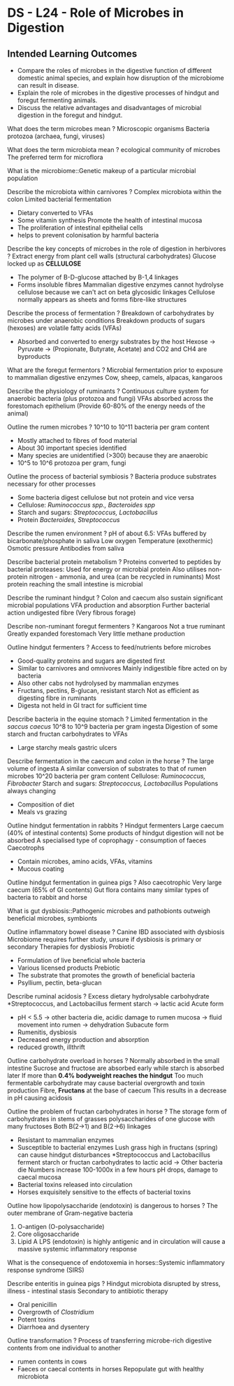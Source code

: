 # DS - L24 - Role of Microbes in Digestion

## Intended Learning Outcomes
- Compare the roles of microbes in the digestive function of different domestic animal species, and explain how disruption of the microbiome can result in disease. 
- Explain the role of microbes in the digestive processes of hindgut and foregut fermenting animals. 
- Discuss the relative advantages and disadvantages of microbial digestion in the foregut and hindgut.

What does the term microbes mean
?
Microscopic organisms
Bacteria protozoa (archaea, fungi, viruses)

What does the term microbiota mean
?
ecological community of microbes
The preferred term for microflora

What is the microbiome::Genetic makeup of a particular microbial population

Describe the microbiota within carnivores
?
Complex microbiota within the colon
Limited bacterial fermentation
- Dietary converted to VFAs
- Some vitamin synthesis
Promote the health of intestinal mucosa
- The proliferation of intestinal epithelial cells
- helps to prevent colonisation by harmful bacteria

Describe the key concepts of microbes in the role of digestion in herbivores
?
Extract energy from plant cell walls (structural carbohydrates)
Glucose locked up as **CELLULOSE**
- The polymer of B-D-glucose attached by B-1,4 linkages
- Forms insoluble fibres
Mammalian digestive enzymes cannot hydrolyse cellulose because we can't act on beta glycosidic linkages
Cellulose normally appears as sheets and forms fibre-like structures

Describe the process of fermentation
?
Breakdown of carbohydrates by microbes under anaerobic conditions
Breakdown products of sugars (hexoses) are volatile fatty acids (VFAs)
- Absorbed and converted to energy substrates by the host
Hexose -> Pyruvate -> (Propionate, Butyrate, Acetate) and CO2 and CH4 are byproducts

What are the foregut fermentors
?
Microbial fermentation prior to exposure to mammalian digestive enzymes 
Cow, sheep, camels, alpacas, kangaroos

Describe the physiology of ruminants
?
Continuous culture system for anaerobic bacteria (plus protozoa and fungi)
VFAs absorbed across the forestomach epithelium (Provide 60-80% of the energy needs of the animal)

Outline the rumen microbes
?
10^10 to 10^11 bacteria per gram content
- Mostly attached to fibres of food material
- About 30 important species identified
- Many species are unidentified (>300) because they are anaerobic
- 10^5 to 10^6 protozoa per gram, fungi

Outline the process of bacterial symbiosis
?
Bacteria produce substrates necessary for other processes
- Some bacteria digest cellulose but not protein and vice versa
- Cellulose: *Ruminococcus spp., Bacteroides spp*
- Starch and sugars: *Streptococcus, Lactobacillus*
- Protein *Bacteroides, Streptococcus*

Describe the rumen environment
?
pH of about 6.5: VFAs buffered by bicarbonate/phosphate in saliva
Low oxygen
Temperature (exothermic)
Osmotic pressure
Antibodies from saliva

Describe bacterial protein metabolism
?
Proteins converted to peptides by bacterial proteases: Used for energy or microbial protein
Also utilises non-protein nitrogen - ammonia, and urea (can be recycled in ruminants)
Most protein reaching the small intestine is microbial

Describe the ruminant hindgut
?
Colon and caecum also sustain significant microbial populations
VFA production and absorption
Further bacterial action undigested fibre (Very fibrous forage)

Describe non-ruminant foregut fermenters
?
Kangaroos
Not a true ruminant
Greatly expanded forestomach
Very little methane production

Outline hindgut fermenters
?
Access to feed/nutrients before microbes
- Good-quality proteins and sugars are digested first
- Similar to carnivores and omnivores
Mainly indigestible fibre acted on by bacteria
- Also other cabs not hydrolysed by mammalian enzymes
- Fructans, pectins, B-glucan, resistant starch
Not as efficient as digesting fibre in ruminants
- Digesta not held in GI tract for sufficient time

Describe bacteria in the equine stomach
?
Limited fermentation in the *saccus caecus*
10^8 to 10^9 bacteria per gram ingesta
Digestion of some starch and fructan carbohydrates to VFAs
- Large starchy meals gastric ulcers

Describe fermentation in the caecum and colon in the horse
?
The large volume of ingesta
A similar conversion of substrates to that of rumen microbes
10^20 bacteria per gram content
Cellulose: *Ruminococcus, Fibrobacter*
Starch and sugars: *Streptococcus, Lactobacillus*
Populations always changing
- Composition of diet
- Meals vs grazing

Outline hindgut fermentation in rabbits
?
Hindgut fermenters
Large caecum (40% of intestinal contents)
Some products of hindgut digestion will not be absorbed 
A specialised type of coprophagy - consumption of faeces
Caecotrophs
- Contain microbes, amino acids, VFAs, vitamins
- Mucous coating

Outline hindgut fermentation in guinea pigs
?
Also caecotrophic
Very large caecum (65% of GI contents)
Gut flora contains many similar types of bacteria to rabbit and horse

What is gut dysbiosis::Pathogenic microbes and pathobionts outweigh beneficial microbes, symbionts

Outline inflammatory bowel disease
?
Canine IBD associated with dysbiosis
Microbiome requires further study, unsure if dysbiosis is primary or secondary
Therapies for dysbiosis
Probiotic
- Formulation of live beneficial whole bacteria
- Various licensed products
Prebiotic
- The substrate that promotes the growth of beneficial bacteria
- Psyllium, pectin, beta-glucan

Describe ruminal acidosis
?
Excess dietary hydrolysable carbohydrate
*Streptococcus, and Lactobacillus ferment starch -> lactic acid
Acute form
- pH < 5.5 -> other bacteria die, acidic damage to rumen mucosa -> fluid movement into rumen -> dehydration
Subacute form
- Rumenitis, dysbiosis
- Decreased energy production and absorption
- reduced growth, illthrift

Outline carbohydrate overload in horses
?
Normally absorbed in the small intestine
Sucrose and fructose are absorbed early while starch is absorbed later
If more than **0.4% bodyweight reaches the hindgut**
Too much fermentable carbohydrate may cause bacterial overgrowth and toxin production
Fibre, **Fructans** at the base of caecum
This results in a decrease in pH causing acidosis

Outline the problem of fructan carbohydrates in horse
?
The storage form of carbohydrates in stems of grasses
polysaccharides of one glucose with many fructoses
Both B(2->1) and B(2->6) linkages
- Resistant to mammalian enzymes
- Susceptible to bacterial enzymes
Lush grass high in fructans (spring) can cause hindgut disturbances
*Streptococcus and Lactobacillus ferment starch or fructan carbohydrates to lactic acid -> Other bacteria die
Numbers increase 100-1000x in a few hours
pH drops, damage to caecal mucosa
- Bacterial toxins released into circulation
- Horses exquisitely sensitive to the effects of bacterial toxins

Outline how lipopolysaccharide (endotoxin) is dangerous to horses
?
The outer membrane of Gram-negative bacteria
1. O-antigen (O-polysaccharide)
2. Core oligosaccharide
3. Lipid A
LPS (endotoxin) is highly antigenic and in circulation will cause a massive systemic inflammatory response

What is the consequence of endotoxemia in horses::Systemic inflammatory response syndrome (SIRS)

Describe enteritis in guinea pigs
?
Hindgut microbiota disrupted by stress, illness - intestinal stasis
Secondary to antibiotic therapy
- Oral penicillin
- Overgrowth of *Clostridium*
- Potent toxins
- Diarrhoea and dysentery

Outline transformation
?
Process of transferring microbe-rich digestive contents from one individual to another
- rumen contents in cows
- Faeces or caecal contents in horses
Repopulate gut with healthy microbiota